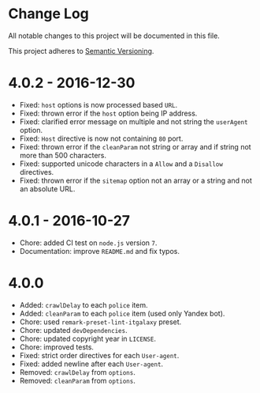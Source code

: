 # Change Log

All notable changes to this project will be documented in this file.

This project adheres to [Semantic Versioning](http://semver.org/).

# 4.0.2 - 2016-12-30

- Fixed: `host` options is now processed based `URL`.
- Fixed: thrown error if the `host` option being IP address.
- Fixed: clarified error message on multiple and not string the `userAgent` option.
- Fixed: `Host` directive is now not containing `80` port.
- Fixed: thrown error if the `cleanParam` not string or array and if string not more than 500 characters.
- Fixed: supported unicode characters in a `Allow` and a `Disallow` directives.
- Fixed: thrown error if the `sitemap` option not an array or a string and not an absolute URL.

# 4.0.1 - 2016-10-27

- Chore: added CI test on `node.js` version `7`.
- Documentation: improve `README.md` and fix typos.

# 4.0.0

- Added: `crawlDelay` to each `police` item.
- Added: `cleanParam` to each `police` item (used only Yandex bot).
- Chore: used `remark-preset-lint-itgalaxy` preset.
- Chore: updated `devDependencies`.
- Chore: updated copyright year in `LICENSE`.
- Chore: improved tests.
- Fixed: strict order directives for each `User-agent`.
- Fixed: added newline after each `User-agent`.
- Removed: `crawlDelay` from `options`.
- Removed: `cleanParam` from `options`.
